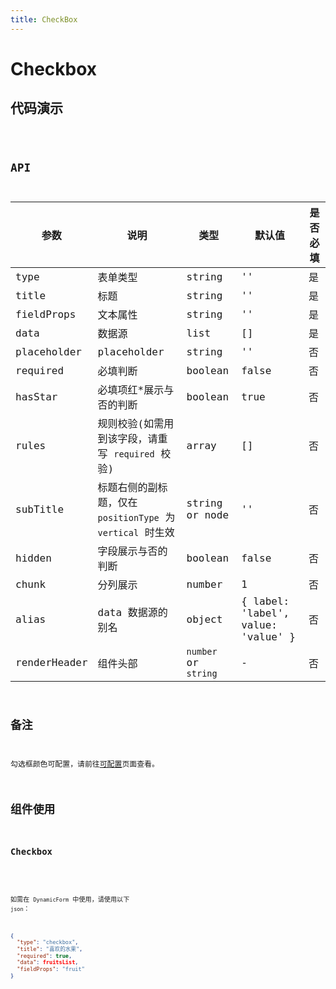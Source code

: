 ```yaml
---
title: CheckBox
---
```


# Checkbox

## 代码演示

<code src="./demo/index.tsx" />

## API

| 参数         | 说明                                                       | 类型                 | 默认值                             | 是否必填 |
| ------------ | ---------------------------------------------------------- | -------------------- | ---------------------------------- | -------- |
| type         | 表单类型                                                   | string               | ''                                 | 是       |
| title        | 标题                                                       | string               | ''                                 | 是       |
| fieldProps   | 文本属性                                                   | string               | ''                                 | 是       |
| data         | 数据源                                                     | list                 | []                                 | 是       |
| placeholder  | placeholder                                                | string               | ''                                 | 否       |
| required     | 必填判断                                                   | boolean              | false                              | 否       |
| hasStar      | 必填项红\*展示与否的判断                                   | boolean              | true                               | 否       |
| rules        | 规则校验(如需用到该字段，请重写 `required` 校验)           | array                | []                                 | 否       |
| subTitle     | 标题右侧的副标题，仅在 `positionType` 为 `vertical` 时生效 | string or node       | ''                                 | 否       |
| hidden       | 字段展示与否的判断                                         | boolean              | false                              | 否       |
| chunk        | 分列展示                                                   | number               | 1                                  | 否       |
| alias        | data 数据源的别名                                          | object               | { label: 'label', value: 'value' } | 否       |
| renderHeader | 组件头部                                                   | `number` or `string` | -                                  | 否       |

## 备注

勾选框颜色可配置，请前往[可配置](https://dform.alitajs.com/setting)页面查看。

## 组件使用

### Checkbox

<code src="./demo/checkbox.tsx" />

如需在 `DynamicForm` 中使用，请使用以下 `json`：

```json
{
  "type": "checkbox",
  "title": "喜欢的水果",
  "required": true,
  "data": fruitsList,
  "fieldProps": "fruit"
}
```
